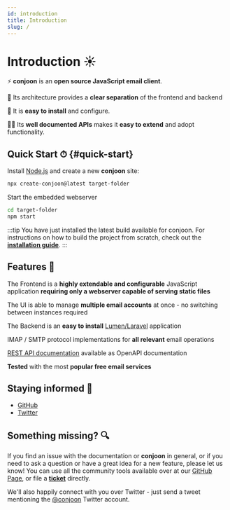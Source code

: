 ```yaml
---
id: introduction
title: Introduction
slug: /
---
```


# Introduction ☀

⚡ **conjoon** is an **open source JavaScript email client**.

💅 Its architecture provides a **clear separation** of the frontend and backend

🍋 It is **easy to install** and configure.

👨‍🏫 Its **well documented APIs** makes it **easy to extend** and adopt functionality.

## Quick Start ⏱ {#quick-start}

Install [Node.js](https://nodejs.org/en/download) and create a new **conjoon** site:

```bash
npx create-conjoon@latest target-folder
```

Start the embedded webserver

```bash
cd target-folder
npm start
```

:::tip 
You have just installed the latest build available for conjoon.
For instructions on how to build the project from scratch, check out the [**installation guide**](./installation). 
:::

## Features 🎁

The Frontend is a **highly extendable and configurable** JavaScript application **requiring only a webserver capable of serving static files**

The UI is able to manage **multiple email accounts** at once - no switching between instances required

The Backend is an **easy to install** [Lumen/Laravel](https://lumen.laravel.com/.org) application

IMAP / SMTP protocol implementations for **all relevant** email operations

[REST API documentation](/docs/rest-api/overview) available as OpenAPI documentation

**Tested** with the most **popular free email services**

## Staying informed 📰

- [GitHub](https://github.com/conjoon/conjoon)
- [Twitter](https://twitter.com/conjoon)

## Something missing? 🔍
If you find an issue with the documentation or **conjoon** in general, or if you need to ask a question or have a great idea for a
new feature, please let us know! You can use all the community tools available over at our [GitHub Page](https://github.com/conjoon/conjoon), or file a [**ticket**](https://github.com/conjoon/conjoon) directly.

We'll also happily connect with you over Twitter - just send a tweet mentioning the [@conjoon](https://twitter.com/conjoon) Twitter account.

